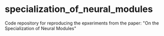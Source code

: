 # specialization_of_neural_modules
Code repository for reproducing the epxeriments from the paper: "On the Specialization of Neural Modules"

